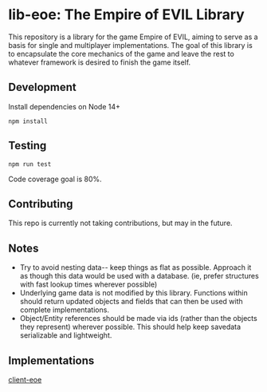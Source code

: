 # lib-eoe: The Empire of EVIL Library

This repository is a library for the game Empire of EVIL, aiming to serve as a basis for single and multiplayer implementations. The goal of this library is to encapsulate the core mechanics of the game and leave the rest to whatever framework is desired to finish the game itself.

## Development

Install dependencies on Node 14+

```
npm install
```

## Testing

```
npm run test
```

Code coverage goal is 80%.

## Contributing

This repo is currently not taking contributions, but may in the future.


## Notes

- Try to avoid nesting data-- keep things as flat as possible. Approach it as though this data would be used with a database. (ie, prefer structures with fast lookup times wherever possible)
- Underlying game data is not modified by this library. Functions within should return updated objects and fields that can then be used with complete implementations.
- Object/Entity references should be made via ids (rather than the objects they represent) wherever possible. This should help keep savedata serializable and lightweight. 

## Implementations
[client-eoe](https://github.com/paradoxinversion/client-eoe)